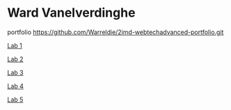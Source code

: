 # Ward Vanelverdinghe
portfolio https://github.com/Warreldie/2imd-webtechadvanced-portfolio.git

[Lab 1](https://github.com/Warreldie/2imd-webtechadvanced-portfolio/tree/main/lab1%20-%20git)

[Lab 2](https://github.com/Warreldie/2imd-webtechadvanced-portfolio/tree/main/lab2%20-%20grid)

[Lab 3](https://github.com/Warreldie/2imd-webtechadvanced-portfolio/tree/main/lab3%20-%20ES6g)

[Lab 4](https://github.com/Warreldie/2imd-webtechadvanced-portfolio/tree/main/lab4%20-%20AppPrototype)

[Lab 5]()
